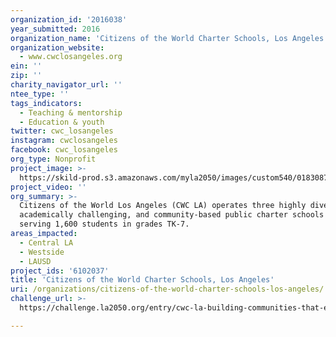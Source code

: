 ```yaml
---
organization_id: '2016038'
year_submitted: 2016
organization_name: 'Citizens of the World Charter Schools, Los Angeles'
organization_website:
  - www.cwclosangeles.org
ein: ''
zip: ''
charity_navigator_url: ''
ntee_type: ''
tags_indicators:
  - Teaching & mentorship
  - Education & youth
twitter: cwc_losangeles
instagram: cwclosangeles
facebook: cwc_losangeles
org_type: Nonprofit
project_image: >-
  https://skild-prod.s3.amazonaws.com/myla2050/images/custom540/0183087065741-team90.jpg
project_video: ''
org_summary: >-
  Citizens of the World Los Angeles (CWC LA) operates three highly diverse,
  academically challenging, and community-based public charter schools currently
  serving 1,600 students in grades TK-7.
areas_impacted:
  - Central LA
  - Westside
  - LAUSD
project_ids: '6102037'
title: 'Citizens of the World Charter Schools, Los Angeles'
uri: /organizations/citizens-of-the-world-charter-schools-los-angeles/
challenge_url: >-
  https://challenge.la2050.org/entry/cwc-la-building-communities-that-embrace-equity-and-address-injustice

---
```

